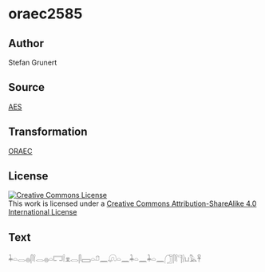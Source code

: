 # oraec2585

## Author

Stefan Grunert

## Source

[AES](https://github.com/simondschweitzer/aes)

## Transformation

[ORAEC](https://oraec.github.io/)

## License

<a rel="license" href="http://creativecommons.org/licenses/by-sa/4.0/"><img alt="Creative Commons License" style="border-width:0" src="https://i.creativecommons.org/l/by-sa/4.0/88x31.png" /></a><br />This work is licensed under a <a rel="license" href="http://creativecommons.org/licenses/by-sa/4.0/">Creative Commons Attribution-ShareAlike 4.0 International License</a>

## Text

𓇓𓏏𓂋𓐍𓋴𓌉𓂋𓐍𓏏𓉐𓌉𓁷𓂋𓋴𓈙𓏏𓍔𓈖𓋨𓏏𓈖𓇓𓏏𓈖𓇓𓏏𓈖𓃂𓋴𓌉𓊹𓍛𓂓𓅓𓋹<br>
